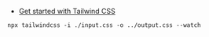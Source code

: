 - [Get started with Tailwind CSS](https://tailwindcss.com/docs/installation)

```
npx tailwindcss -i ./input.css -o ../output.css --watch
```
